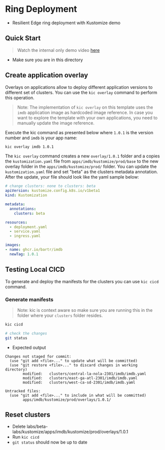 # Ring Deployment

- Resilient Edge ring deployment with Kustomize demo

## Quick Start

> Watch the internal only demo video [here](https://microsoft-my.sharepoint.com/:v:/p/bartr/EXFzHEAZvg1IhF-Sfs_HywwBB1CYOvBpTBPzy70a2FaUCw?e=zU3AYG)

- Make sure you are in this directory

## Create application overlay

Overlays on applications allow to deploy different application versions to different set of clusters.  You can use the  `kic overlay` command to perform this operation.

> Note: The implementation of `kic overlay` on this template uses the `imdb` application image as hardcoded image reference. In case you want to explore the template with your own applications, you need to manually update the image reference.

Execute the kic command as presented below where `1.0.1` is the version number and `imdb` is your app name:

```bash
kic overlay imdb 1.0.1
```

The `kic overlay` command creates a new `overlay/1.0.1` folder and a copies the `kustomization.yaml` file from `apps/imdb/kustomize/prod/base` to the new overlay folder in the `apps/imdb/kustomize/prod/` folder. You can update the `kustomization.yaml` file and set "beta" as the clusters metadata annotation. After the update, your file should look like the yaml sample below:

```yaml
# change clusters: none to clusters: beta
apiVersion: kustomize.config.k8s.io/v1beta1
kind: Kustomization

metadata:
  annotations:
    clusters: beta

resources:
  - deployment.yaml
  - service.yaml
  - ingress.yaml

images:
- name: ghcr.io/bartr/imdb
  newTag: 1.0.1
```

## Testing Local CICD

To generate and deploy the manifests for the clusters you can use `kic cicd` command.

### Generate manifests

> Note: kic is context aware so make sure you are running this in the folder where your `clusters` folder resides.

```bash
kic cicd

# check the changes
git status
```

- Expected output

```text
Changes not staged for commit:
  (use "git add <file>..." to update what will be committed)
  (use "git restore <file>..." to discard changes in working directory)
        modified:   clusters/central-la-nola-2301/imdb/imdb.yaml
        modified:   clusters/east-ga-atl-2301/imdb/imdb.yaml
        modified:   clusters/west-ca-sd-2301/imdb/imdb.yaml

Untracked files:
  (use "git add <file>..." to include in what will be committed)
        apps/imdb/kustomize/prod/overlays/1.0.1/
```

## Reset clusters

- Delete labs/beta-labs/kustomize/apps/imdb/kustomize/prod/overlays/1.0.1
- Run `kic cicd`
- `git status` should now be up to date
